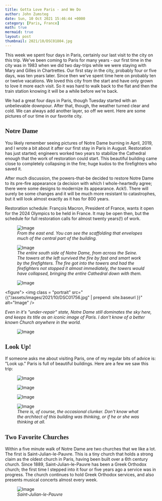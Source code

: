 ```yaml
---
title: Gotta Love Paris - and We Do
author: John Zumsteg
date: Sun, 10 Oct 2021 15:46:44 +0000
category: [Paris, France]
math: true
mermaid: true
layout: post
thumbnail: 2021/10/DSC01804.jpg
---
```

This week we spent four days in Paris, certainly our last visit to the city on this trip. We've been coming to Paris for many years - our first time in the city was in 1983 when we did two day-trips while we were staying with Mary and Gilles in Chartrettes. Our first stay in the city, probably four or five days, was ten years later. Since then we've spent time here on probably ten or twelve vacations. We loved this city from the start and have only grown to love it more each visit. So it was hard to walk back to the flat and then the train station knowing it will be a while before we're back.

We had a great four days in Paris, though Tuesday started with an unbelievable downpour. After that, though, the weather turned clear and cold. We can always add another layer, so off we went. Here are some pictures of our time in our favorite city.
<h2 style="font-family: verdana;">Notre Dame</h2>
You likely remember seeing pictures of Notre Dame burning in April, 2019, and I wrote a bit about it after our first stay in Paris in August. Restoration has just started; engineers worked two years to stabilize the Cathedral enough that the work of restoration could start. This beautiful building came close to completely collapsing in the fire; huge kudos to the firefighters who saved it.

After much discussion, the powers-that-be decided to restore Notre Dame to its pre-fire appearance (a decision with which I whole-heartedly agree; there were some designs to modernize its appearance. Ack!). There will surely be some changes and it will be much more resistant to catastrophes, but it will look almost exactly as it has for 800 years. 

Restoration schedule: François Macron, President of France, wants it open for the 2024 Olympics to be held in France. It may be open then, but the schedule for full restoration calls for almost twenty years(!) of work.

<figure>
	<img class = "landscape" src="{{"/assets/images/2021/10/DSC01732.jpg" | prepend: site.baseurl  }}" alt="Image" />
	<figcaption><em>From the east end. You can see the scaffolding that envelopes much of the central part of the building.</em></figcaption>
</figure>



<figure>
	<img class = "landscape" src="{{"/assets/images/2021/10/DSC01736.jpg" | prepend: site.baseurl  }}" alt="Image" />
	<figcaption><em>The entire south side of Notre Dame, from across the Seine. The towers at the left survived the fire by fast and smart work by the firefighters. The fire got into the towers and had the firefighters not stopped it almost immediately, the towers would have collapsed, bringing the entire Cathedral down with them.</em></figcaption>
</figure>

<figure>
	<img class = "landscape" src="{{"/assets/images/2021/10/DSC01738.jpg" | prepend: site.baseurl  }}" alt="Image" />
	<figcaption><em></em></figcaption>
</figure>

<!-- <figure>
	<img src="{{"/assets/images/2021/10/DSC01738.jpg" | prepend: site.baseurl  }}" alt="Image" />
	<figcaption></figcaption>
</figure>

 -->

<figure">
	<img class = "portrait" src="{{"/assets/images/2021/10/DSC01756.jpg" | prepend: site.baseurl  }}" alt="Image" />
	<figcaption><em>Even in it's "under-repair" state, Notre Dame still dominates the sky here, and keeps its title as an iconic image of Paris. I don't know of a better known Church anywhere in the world.</em></figcaption>
</figure>

<figure>
	<img class = "portrait" src="{{"/assets/images/2021/10/DSC01737.jpg" | prepend: site.baseurl  }}" alt="Image" />
	<figcaption><em></em></figcaption>
</figure>

<h2 style="font-family: verdana;">Look Up!</h2>
If someone asks me about visiting Paris, one of my regular bits of advice is: "Look up." Paris is full of beautiful buildings. Here are a few we saw this trip:
<figure>
	<img class = "landscape" src="{{"/assets/images/2021/10/DSC01716.jpg" | prepend: site.baseurl  }}" alt="Image" />
	<figcaption><em></em></figcaption>
</figure>

<figure>
	<img class = "portrait" src="{{"/assets/images/2021/10/DSC01708.jpg" | prepend: site.baseurl  }}" alt="Image" />
	<figcaption><em></em></figcaption>
</figure>

<figure>
	<img class = "landscape" src="{{"/assets/images/2021/10/DSC01712.jpg" | prepend: site.baseurl  }}" alt="Image" />
	<figcaption><em></em></figcaption>
</figure>



 

<figure >
	<img class = "landscape" src="{{"/assets/images/2021/10/DSC00143.jpg" | prepend: site.baseurl  }}" alt="Image" />
	<figcaption><em>There is, of course, the occasional clunker. Don't know what the architect of this building was thinking, or if he or she was thinking at all.</em></figcaption>
</figure>


<h2 style="font-family: verdana;">Two Favorite Churches</h2>
Within a five minute walk of Notre Dame are two churches that we like a lot. The first is Saint-Julian-le-Pauvre. This is a tiny church that holds a strong claim as the oldest church in Paris, having been built over a 6th century church. Since 1889, Saint-Julian-le-Pauvre has been a Greek Orthodox church; the first time I stepped into it four or five years ago a service was in progress. The church continues to hold Greek Orthodox services, and also presents musical concerts almost every week.

<figure>
	<img class = "landscape" src="{{"/assets/images/2021/10/DSC01740.jpg" | prepend: site.baseurl  }}" alt="Image" />
	<figcaption class="center"><em>Saint-Julian-le-Pauvre</em></figcaption>
</figure>
<!-- <figure>
	<img src="{{"/assets/images/2021/10/DSC01740.jpg" | prepend: site.baseurl  }}" alt="Image" />
	<figcaption></figcaption>
</figure>

 -->

<figure>
	<img class = "portrait" src="{{"/assets/images/2021/10/DSC01752.jpg" | prepend: site.baseurl  }}" alt="Image" />
	<figcaption class="center"><em>Saint-Julian-le-Pauvre</em></figcaption>
</figure>
<!-- <figure>
	<img src="{{"/assets/images/2021/10/DSC01752.jpg" | prepend: site.baseurl  }}" alt="Image" />
	<figcaption></figcaption>
</figure>

 -->

The other favorite church is Saint-Severin, just a hundred yards from Saint-Julian-le-Pauvre. This church has some Romanesque arches in the nave and about every type of Gothic known: early, flamboyant, neo-, etc. It, too, is not a huge Church, and it doesn't draw crowds, so it is a place of beauty and peace. For us, it's a lovely place to just sit.

<figure>
	<img class = "portrait" src="{{"/assets/images/2021/10/DSC01772.jpg" | prepend: site.baseurl  }}" alt="Image" />
	<figcaption class="center"><em>Saint Severin</em></figcaption>
</figure>
<!-- <figure>
	<img src="{{"/assets/images/2021/10/DSC01772.jpg" | prepend: site.baseurl  }}" alt="Image" />
	<figcaption></figcaption>
</figure>

 -->

<figure>
	<img class = "portrait" src="{{"/assets/images/2021/10/DSC01764.jpg" | prepend: site.baseurl  }}" alt="Image" />
	<figcaption><em></em></figcaption>
</figure>
<!-- <figure>
	<img src="{{"/assets/images/2021/10/DSC01764.jpg" | prepend: site.baseurl  }}" alt="Image" />
	<figcaption></figcaption>
</figure>

  -->

<figure>
	<img class = "portrait" src="{{"/assets/images/2021/10/DSC01762.jpg" | prepend: site.baseurl  }}" alt="Image" />
	<figcaption><em></em></figcaption>
</figure>
<!-- <figure>
	<img src="{{"/assets/images/2021/10/DSC01762.jpg" | prepend: site.baseurl  }}" alt="Image" />
	<figcaption></figcaption>
</figure>

 -->

<figure>
	<img class = "portrait" src="{{"/assets/images/2021/10/DSC01768.jpg" | prepend: site.baseurl  }}" alt="Image" />
	<figcaption class="center"><em>Gotta love a beautiful organ.</em></figcaption>
</figure>


<h2 style="font-family: verdana;">River Walk</h2>
After visiting Saint-Julian-le-Pauvre and Saint-Severin, it was time to start back. We walked to the north side of the Seine (the Right Bank, as it's known) and walked along the river.

Our first few trips to Paris, I whined about how few places there were where people could walk along the river. Fortunately, things have changed, as there are now several miles of walks along the Seine. Right next to the river runs a former two-lane freeway that transported tens of thousands of cars a day. A few years back the city closed the road to cars on Sundays and opened it to walkers, runners, skateboarders, bikers, strollers, scooters.  Then a couple years ago the mayor of Paris closed it off permanently, thus earning the ire of thousands of motorists. The payoff, though, has been fabulous for us walkers.

<figure>
	<img class = "landscape" src="{{"/assets/images/2021/10/DSC01778.jpg" | prepend: site.baseurl  }}" alt="Image" />
	<figcaption><em>A heavily-used "highway' down the Right Bank, turned into a walkers/bikers/runners paradise. Drivers are less enthused, but we think this is by far the best use of this road.</em></figcaption>
</figure>



Some pictures of Paris from our walk down the river...

<figure>
	<img class = "landscape" src="{{"/assets/images/2021/10/DSC01774.jpg" | prepend: site.baseurl  }}" alt="Image" />
	<figcaption><em>Lots of bridges, close up!</em></figcaption>
</figure>



<figure>
	<img class = "landscape" src="{{"/assets/images/2021/10/DSC01773.jpg" | prepend: site.baseurl  }}" alt="Image" />
	<figcaption><em>The Conciergerie, long a notorious prison, now a government office building.</em></figcaption>
</figure>



<figure>
	<img class = "landscape" src="{{"/assets/images/2021/10/DSC01790.jpg" | prepend: site.baseurl  }}" alt="Image" />
	<figcaption><em>School-kids enjoying the walkway and a beautiful day.</em></figcaption>
</figure>



<figure>
	<img class = "landscape" src="{{"/assets/images/2021/10/DSC01777.jpg" | prepend: site.baseurl  }}" alt="Image" />
	<figcaption><em>A corner of Ile de la Cité, home of Notre Dame. This is the only part of the island where residences were spared the clearing and rebuilding wrought by Baron Von Haussman in the 1870s.</em></figcaption>
</figure>



<figure>
	<img class = "landscape" src="{{"/assets/images/2021/10/DSC01804.jpg" | prepend: site.baseurl  }}" alt="Image" />
	<figcaption><em>Looking across at Ile St. Louis. You are seeing here some of the most expensive residences in Paris: a 230 sq. ft. studio apartment is listed for $400,000; a nice 750 sq. ft. two-bedroom goes for $1.4 million.</em></figcaption>
</figure>



<figure>
	<img class = "landscape" src="{{"/assets/images/2021/10/DSC01801.jpg" | prepend: site.baseurl  }}" alt="Image" />
	<figcaption><em>Nice place to eat lunch...</em></figcaption>
</figure>



Then, it was on the bus, back to the flat, pack up and head for the train station. As we walked along the river, we said, again and again, how much we love Paris, and how we will always have a plan for the next trip there. Have to have something to look forward to through the approaching winter, and Paris is what we'll be remembering and looking forward to again.
